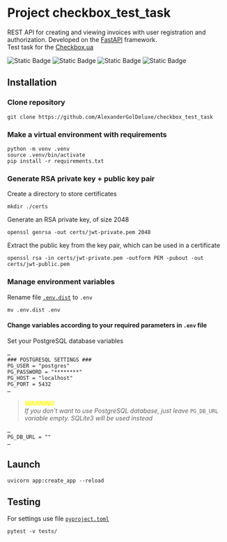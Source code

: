 # Project checkbox_test_task
REST API for creating and viewing invoices with user registration and authorization.
Developed on the [FastAPI](https://fastapi.tiangolo.com/) framework.  
Test task for the [Checkbox.ua](https://checkbox.ua)

![Static Badge](https://img.shields.io/badge/Python-3.11+-blue?logo=python&logoColor=blue&labelColor=white)
![Static Badge](https://img.shields.io/badge/FastAPI-0.111.0-009485?logo=fastapi&labelColor=white)
![Static Badge](https://img.shields.io/badge/PostgreSQL-white?logo=postgresql)
![Static Badge](https://img.shields.io/badge/PyTest-8.2.0-009FE3?logo=pytest&labelColor=white)

## Installation

### Clone repository
```console
git clone https://github.com/AlexanderGolDeluxe/checkbox_test_task
```

### Make a virtual environment with requirements

```console
python -m venv .venv
source .venv/bin/activate
pip install -r requirements.txt
```

### Generate RSA private key + public key pair

Create a directory to store certificates
```console
mkdir ./certs
```

Generate an RSA private key, of size 2048
```shell
openssl genrsa -out certs/jwt-private.pem 2048
```

Extract the public key from the key pair, which can be used in a certificate
```shell
openssl rsa -in certs/jwt-private.pem -outform PEM -pubout -out certs/jwt-public.pem
```

### Manage environment variables

Rename file [`.env.dist`](/.env.dist) to `.env`
```console
mv .env.dist .env
```

#### Change variables according to your required parameters in `.env` file

Set your PostgreSQL database variables
```
…
### POSTGRESQL SETTINGS ###
PG_USER = "postgres"
PG_PASSWORD = "********"
PG_HOST = "localhost"
PG_PORT = 5432
…
```

> <span style="color:yellow">***WARNING***</span>  
*If you don't want to use PostgreSQL database, just leave* `PG_DB_URL` *variable empty. SQLite3 will be used instead*
```
…
PG_DB_URL = ""
…
```

## Launch

```console
uvicorn app:create_app --reload
```

## Testing

For settings use file [`pyproject.toml`](/pyproject.toml)
```console
pytest -v tests/
```
